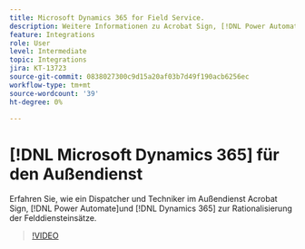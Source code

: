 ```yaml
---
title: Microsoft Dynamics 365 for Field Service.
description: Weitere Informationen zu Acrobat Sign, [!DNL Power Automate], and [!DNL Microsoft Dynamics 365] für Field Service werden zur Optimierung der Vor-Ort-Interaktionen von Kunden verwendet.
feature: Integrations
role: User
level: Intermediate
topic: Integrations
jira: KT-13723
source-git-commit: 0838027300c9d15a20af03b7d49f190acb6256ec
workflow-type: tm+mt
source-wordcount: '39'
ht-degree: 0%

---
```


# [!DNL Microsoft Dynamics 365] für den Außendienst

Erfahren Sie, wie ein Dispatcher und Techniker im Außendienst Acrobat Sign, [!DNL Power Automate]und [!DNL Dynamics 365] zur Rationalisierung der Felddiensteinsätze.

>[!VIDEO](https://video.tv.adobe.com/v/3423205?quality=12&learn=on&hidetitle=true)
